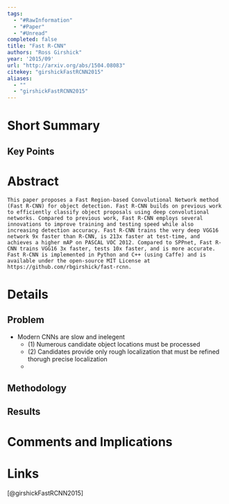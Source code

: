 ```yaml
---
tags:
  - "#RawInformation"
  - "#Paper"
  - "#Unread"
completed: false
title: "Fast R-CNN"
authors: "Ross Girshick"
year: '2015/09'
url: "http://arxiv.org/abs/1504.08083"
citekey: "girshickFastRCNN2015"
aliases:
  - ""
  - "girshickFastRCNN2015"
---
```


# Short Summary

## Key Points

# Abstract
```
This paper proposes a Fast Region-based Convolutional Network method (Fast R-CNN) for object detection. Fast R-CNN builds on previous work to efficiently classify object proposals using deep convolutional networks. Compared to previous work, Fast R-CNN employs several innovations to improve training and testing speed while also increasing detection accuracy. Fast R-CNN trains the very deep VGG16 network 9x faster than R-CNN, is 213x faster at test-time, and achieves a higher mAP on PASCAL VOC 2012. Compared to SPPnet, Fast R-CNN trains VGG16 3x faster, tests 10x faster, and is more accurate. Fast R-CNN is implemented in Python and C++ (using Caffe) and is available under the open-source MIT License at https://github.com/rbgirshick/fast-rcnn.
```
# Details
## Problem
- Modern CNNs are slow and inelegent
	- (1) Numerous candidate object locations must be processed
	- (2) Candidates provide only rough localization that must be refined thorugh precise localization
	- 

## Methodology

## Results

# Comments and Implications

# Links
[@girshickFastRCNN2015]